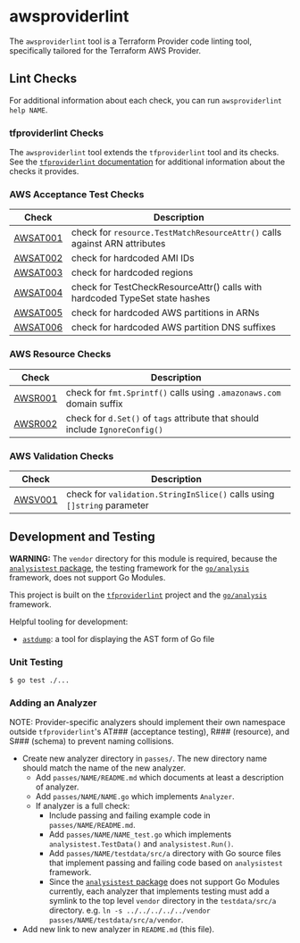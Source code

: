 # awsproviderlint

The `awsproviderlint` tool is a Terraform Provider code linting tool, specifically tailored for the Terraform AWS Provider.

## Lint Checks

For additional information about each check, you can run `awsproviderlint help NAME`.

### tfproviderlint Checks

The `awsproviderlint` tool extends the `tfproviderlint` tool and its checks. See the [`tfproviderlint` documentation](https://github.com/bflad/tfproviderlint) for additional information about the checks it provides.

### AWS Acceptance Test Checks

| Check | Description |
|---|---|
| [AWSAT001](passes/AWSAT001) | check for `resource.TestMatchResourceAttr()` calls against ARN attributes |
| [AWSAT002](passes/AWSAT002) | check for hardcoded AMI IDs |
| [AWSAT003](passes/AWSAT003) | check for hardcoded regions |
| [AWSAT004](passes/AWSAT004) | check for TestCheckResourceAttr() calls with hardcoded TypeSet state hashes |
| [AWSAT005](passes/AWSAT005) | check for hardcoded AWS partitions in ARNs |
| [AWSAT006](passes/AWSAT006) | check for hardcoded AWS partition DNS suffixes |

### AWS Resource Checks

| Check | Description |
|---|---|
| [AWSR001](passes/AWSR001/README.md) | check for `fmt.Sprintf()` calls using `.amazonaws.com` domain suffix |
| [AWSR002](passes/AWSR002/README.md) | check for `d.Set()` of `tags` attribute that should include `IgnoreConfig()` |

### AWS Validation Checks

| Check | Description |
|---|---|
| [AWSV001](passes/AWSV001) | check for `validation.StringInSlice()` calls using `[]string` parameter |

## Development and Testing

**WARNING:** The `vendor` directory for this module is required,
because the [`analysistest` package](https://godoc.org/golang.org/x/tools/go/analysis/analysistest),
the testing framework for the [`go/analysis`](https://godoc.org/golang.org/x/tools/go/analysis) framework,
does not support Go Modules.

This project is built on the [`tfproviderlint`](https://github.com/bflad/tfproviderlint) project and the [`go/analysis`](https://godoc.org/golang.org/x/tools/go/analysis) framework.

Helpful tooling for development:

* [`astdump`](https://github.com/wingyplus/astdump): a tool for displaying the AST form of Go file

### Unit Testing

```console
$ go test ./...
```

### Adding an Analyzer

NOTE: Provider-specific analyzers should implement their own namespace outside `tfproviderlint`'s AT### (acceptance testing), R### (resource), and S### (schema) to prevent naming collisions.

* Create new analyzer directory in `passes/`. The new directory name should match the name of the new analyzer.
  * Add `passes/NAME/README.md` which documents at least a description of analyzer.
  * Add `passes/NAME/NAME.go` which implements `Analyzer`.
  * If analyzer is a full check:
    * Include passing and failing example code in `passes/NAME/README.md`.
    * Add `passes/NAME/NAME_test.go` which implements `analysistest.TestData()` and `analysistest.Run()`.
    * Add `passes/NAME/testdata/src/a` directory with Go source files that implement passing and failing code based on `analysistest` framework.
    * Since the [`analysistest` package](https://godoc.org/golang.org/x/tools/go/analysis/analysistest) does not support Go Modules currently, each analyzer that implements testing must add a symlink to the top level `vendor` directory in the `testdata/src/a` directory. e.g. `ln -s ../../../../../vendor passes/NAME/testdata/src/a/vendor`.
* Add new link to new analyzer in `README.md` (this file).
